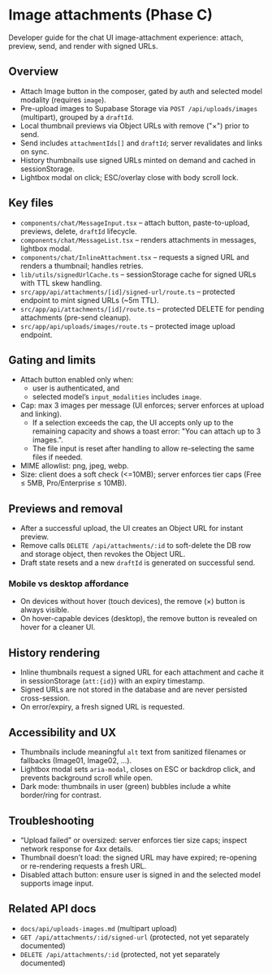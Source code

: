 # Image attachments (Phase C)

Developer guide for the chat UI image-attachment experience: attach, preview, send, and render with signed URLs.

## Overview

- Attach Image button in the composer, gated by auth and selected model modality (requires `image`).
- Pre-upload images to Supabase Storage via `POST /api/uploads/images` (multipart), grouped by a `draftId`.
- Local thumbnail previews via Object URLs with remove ("×") prior to send.
- Send includes `attachmentIds[]` and `draftId`; server revalidates and links on sync.
- History thumbnails use signed URLs minted on demand and cached in sessionStorage.
- Lightbox modal on click; ESC/overlay close with body scroll lock.

## Key files

- `components/chat/MessageInput.tsx` – attach button, paste-to-upload, previews, delete, `draftId` lifecycle.
- `components/chat/MessageList.tsx` – renders attachments in messages, lightbox modal.
- `components/chat/InlineAttachment.tsx` – requests a signed URL and renders a thumbnail; handles retries.
- `lib/utils/signedUrlCache.ts` – sessionStorage cache for signed URLs with TTL skew handling.
- `src/app/api/attachments/[id]/signed-url/route.ts` – protected endpoint to mint signed URLs (~5m TTL).
- `src/app/api/attachments/[id]/route.ts` – protected DELETE for pending attachments (pre-send cleanup).
- `src/app/api/uploads/images/route.ts` – protected image upload endpoint.

## Gating and limits

- Attach button enabled only when:
  - user is authenticated, and
  - selected model’s `input_modalities` includes `image`.
- Cap: max 3 images per message (UI enforces; server enforces at upload and linking).
  - If a selection exceeds the cap, the UI accepts only up to the remaining capacity and shows a toast error: "You can attach up to 3 images.".
  - The file input is reset after handling to allow re-selecting the same files if needed.
- MIME allowlist: png, jpeg, webp.
- Size: client does a soft check (<=10MB); server enforces tier caps (Free ≤ 5MB, Pro/Enterprise ≤ 10MB).

## Previews and removal

- After a successful upload, the UI creates an Object URL for instant preview.
- Remove calls `DELETE /api/attachments/:id` to soft-delete the DB row and storage object, then revokes the Object URL.
- Draft state resets and a new `draftId` is generated on successful send.

### Mobile vs desktop affordance

- On devices without hover (touch devices), the remove (×) button is always visible.
- On hover-capable devices (desktop), the remove button is revealed on hover for a cleaner UI.

## History rendering

- Inline thumbnails request a signed URL for each attachment and cache it in sessionStorage (`att:{id}`) with an expiry timestamp.
- Signed URLs are not stored in the database and are never persisted cross-session.
- On error/expiry, a fresh signed URL is requested.

## Accessibility and UX

- Thumbnails include meaningful `alt` text from sanitized filenames or fallbacks (Image01, Image02, …).
- Lightbox modal sets `aria-modal`, closes on ESC or backdrop click, and prevents background scroll while open.
- Dark mode: thumbnails in user (green) bubbles include a white border/ring for contrast.

## Troubleshooting

- “Upload failed” or oversized: server enforces tier size caps; inspect network response for 4xx details.
- Thumbnail doesn’t load: the signed URL may have expired; re-opening or re-rendering requests a fresh URL.
- Disabled attach button: ensure user is signed in and the selected model supports image input.

## Related API docs

- `docs/api/uploads-images.md` (multipart upload)
- `GET /api/attachments/:id/signed-url` (protected, not yet separately documented)
- `DELETE /api/attachments/:id` (protected, not yet separately documented)
